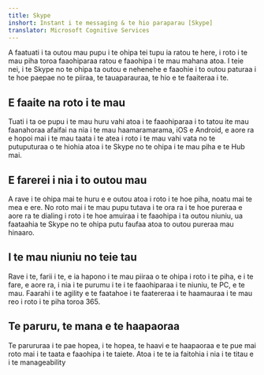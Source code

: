 ```yaml
---
title: Skype
inshort: Instant i te messaging & te hio paraparau [Skype]
translator: Microsoft Cognitive Services
---
```


A faatuati i ta outou mau pupu i te ohipa tei tupu ia ratou te here, i roto i te mau piha toroa faaohiparaa ratou e faaohipa i te mau mahana atoa. I teie nei, i te Skype no te ohipa ta outou e nehenehe e faaohie i to outou paturaa i te hoe paepae no te piiraa, te tauaparauraa, te hio e te faaiteraa i te. 

## E faaite na roto i te mau
Tuati i ta oe pupu i te mau huru vahi atoa i te faaohiparaa i to tatou ite mau faanahoraa afaifai na nia i te mau haamaramarama, iOS e Android, e aore ra e hopoi mai i te mau taata i te atea i roto i te mau vahi vata no te putuputuraa o te hiohia atoa i te Skype no te ohipa i te mau piha e te Hub mai.

## E farerei i nia i to outou mau
A rave i te ohipa mai te huru e e outou atoa i roto i te hoe piha, noatu mai te mea e ere. No roto mai i te mau pupu tutava i te ora ra i te hoe pureraa e aore ra te dialing i roto i te hoe amuiraa i te faaohipa i ta outou niuniu, ua faataahia te Skype no te ohipa putu faufaa atoa to outou pureraa mau hinaaro. 

## I te mau niuniu no teie tau
Rave i te, farii i te, e ia hapono i te mau piiraa o te ohipa i roto i te piha, e i te fare, e aore ra, i nia i te purumu i te i te faaohiparaa i te niuniu, te PC, e te mau. Faarahi i te agility e te faatahoe i te faatereraa i te haamauraa i te mau reo i roto i te piha toroa 365. 

## Te paruru, te mana e te haapaoraa
Te parururaa i te pae hopea, i te hopea, te haavi e te haapaoraa e te pue mai roto mai i te taata e faaohipa i te taiete. Atoa i te te ia faitohia i nia i te titau e i te manageability 



